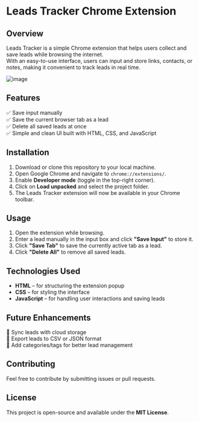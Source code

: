 # Leads Tracker Chrome Extension  

## Overview  
Leads Tracker is a simple Chrome extension that helps users collect and save leads while browsing the internet.  
With an easy-to-use interface, users can input and store links, contacts, or notes, making it convenient to track leads in real time.  

![image](https://github.com/user-attachments/assets/0c85a441-fa5f-43e6-8edb-b32c1ac52437)


## Features  
✅ Save input manually  
✅ Save the current browser tab as a lead  
✅ Delete all saved leads at once  
✅ Simple and clean UI built with HTML, CSS, and JavaScript  

## Installation  
1. Download or clone this repository to your local machine.  
2. Open Google Chrome and navigate to `chrome://extensions/`.  
3. Enable **Developer mode** (toggle in the top-right corner).  
4. Click on **Load unpacked** and select the project folder.  
5. The Leads Tracker extension will now be available in your Chrome toolbar.  

## Usage  
1. Open the extension while browsing.  
2. Enter a lead manually in the input box and click **"Save Input"** to store it.  
3. Click **"Save Tab"** to save the currently active tab as a lead.  
4. Click **"Delete All"** to remove all saved leads.  

## Technologies Used  
- **HTML** – for structuring the extension popup  
- **CSS** – for styling the interface  
- **JavaScript** – for handling user interactions and saving leads  

## Future Enhancements  
🚀 Sync leads with cloud storage  
🚀 Export leads to CSV or JSON format  
🚀 Add categories/tags for better lead management  

## Contributing  
Feel free to contribute by submitting issues or pull requests.  

## License  
This project is open-source and available under the **MIT License**.  
